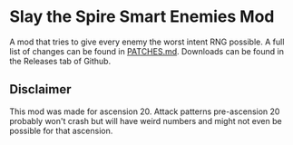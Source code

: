 # Slay the Spire Smart Enemies Mod
A mod that tries to give every enemy the worst intent RNG possible. A full list of changes can be found in [PATCHES.md](PATCHES.md). Downloads can be found in the Releases tab of Github.

## Disclaimer
This mod was made for ascension 20. Attack patterns pre-ascension 20 probably won't crash but will have weird numbers and might not even be possible for that ascension.
